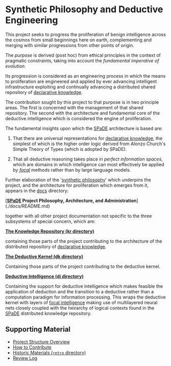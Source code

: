# Synthetic Philosophy and Deductive Engineering

This project seeks to progress the proliferation of benign intelligence across the cosmos from small beginnings here on earth, complementing and merging with similar progressions from other points of origin.

The *purpose* is derived (post hoc) from ethical principles in the context of pragmatic constraints, taking into account the *fundamental imperative of evolution*.

Its progression is considered as an engineering process in which the means to proliferation are engineered and applied by ever advancing intelligent infrastructure exploiting and continually advancing a distributed shared repository of [declarative knowledge](docs/tlad001.md#declarative-knowledge).

The contribution sought by this project to that purpose is in two principle areas.
The first is concerned with the management of that shared repository.
The second with the architecture and fundamental core of the deductive intelligence which is considered the engine of proliferation.

The fundamental insights upon which the [SPaDE](docs/tlad001.md#spade) architecture is based are:

1. That there are universal representations for [declarative knowledge](docs/tlad001.md#declarative-knowledge), the simplest of which is the higher order logic derived from Alonzo Church's Simple Theory of Types (which is adopted by SPaDE).

2. That all deductive reasoning takes place in *perfect information spaces*, which are domains in which intelligence can most effectively be applied by *[focal](docs/tlad001.md#focal)* methods rather than by large language models.

Further elaboration of the '[synthetic philosophy](docs/tlad001.md#synthetic-philosophy)' which underpins the project, and the architecture for proliferation which emerges from it, appears in the [docs](docs/README.md) directory:

[**[SPaDE](docs/tlad001.md#spade) Project Philosophy, Architecture, and Administration**](./docs/README.md)

together with all other project documentation not specific to the three subsystems of special concern, which are:

[**The Knowledge Repository (kr directory)**](./kr/README.md)

containing those parts of the project contributing to the architecture of the distributed repository of [declarative knowledge](docs/tlad001.md#declarative-knowledge).

[**The Deductive Kernel (dk directory)**](./dk/README.md)

Containing those parts of the project contributing to the deductive kernel.

[**Deductive Intelligence (di directory)**](./di/README.md)

Containing the support for deductive intelligence which makes feasible the application of deduction and the transition to a deductive rather than a computation paradigm for information processing.
This wraps the deductive kernel with layers of [focal intelligence](docs/tlad001.md#focal-intelligence-or-focal-ai) making use of multilayered neural nets closely coupled with the heirarchy of logical contexts found in the [SPaDE](docs/tlad001.md#spade) distributed knowledge repository.

## Supporting Material

- [Project Structure Overview](docs/PROJECT_STRUCTURE.md)
- [How to Contribute](CONTRIBUTING.md)
- [Historic Materials (`retro` directory)](retro/README.md)
- [Review Log](reviews/README.md)
